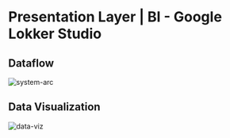 # Presentation Layer | BI - Google Lokker Studio

## Dataflow
![system-arc](https://github.com/vnobets7/final_project_ftde_ricky/blob/ftde-dev/Data-visualization-with-looker-studio/images/SS-System-architecture.PNG)

## Data Visualization
![data-viz](https://github.com/vnobets7/final_project_ftde_ricky/blob/ftde-dev/Data-visualization-with-looker-studio/images/SS-BI-Dashboard.PNG)
